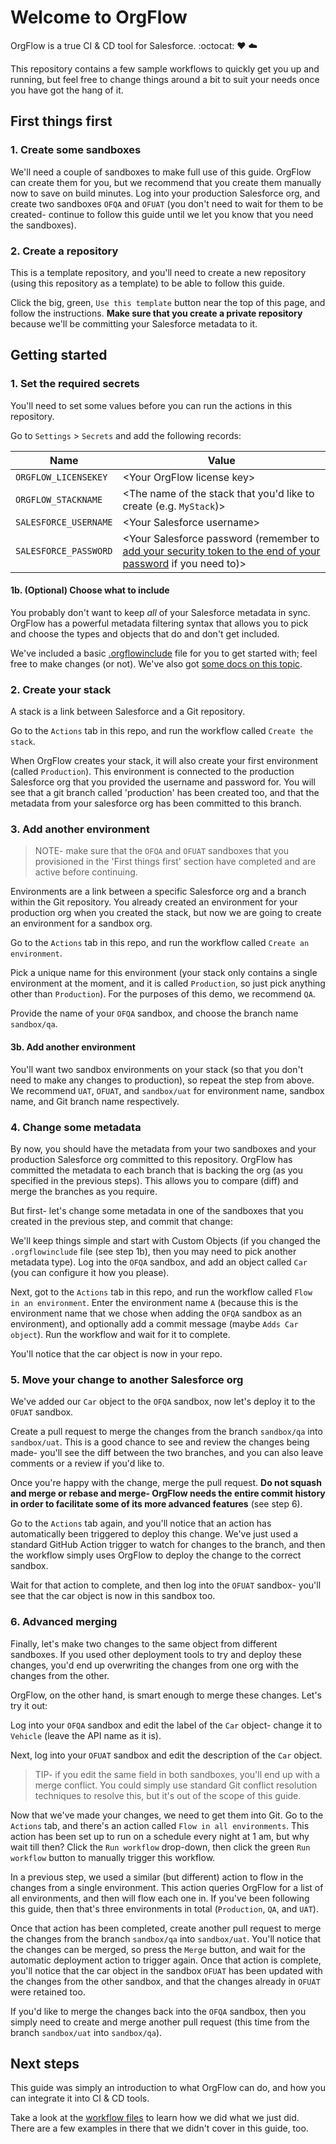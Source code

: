 # Welcome to OrgFlow

OrgFlow is a true CI & CD tool for Salesforce. :octocat: ♥️ ☁️

This repository contains a few sample workflows to quickly get you up and running, but feel free to change things around a bit to suit your needs once you have got the hang of it.

## First things first

### 1. Create some sandboxes

We'll need a couple of sandboxes to make full use of this guide. OrgFlow can create them for you, but we recommend that you create them manually now to save on build minutes. Log into your production Salesforce org, and create two sandboxes `OFQA` and `OFUAT` (you don't need to wait for them to be created- continue to follow this guide until we let you know that you need the sandboxes).

### 2. Create a repository

This is a template repository, and you'll need to create a new repository (using this repository as a template) to be able to follow this guide.

Click the big, green, `Use this template` button near the top of this page, and follow the instructions. **Make sure that you create a private repository** because we'll be committing your Salesforce metadata to it.

## Getting started

### 1. Set the required secrets

You'll need to set some values before you can run the actions in this repository. 

Go to `Settings` > `Secrets` and add the following records:

| Name | Value |
| --- | --- |
| `ORGFLOW_LICENSEKEY` | \<Your OrgFlow license key\> |
| `ORGFLOW_STACKNAME` | \<The name of the stack that you'd like to create (e.g. `MyStack`)\> |
| `SALESFORCE_USERNAME` | \<Your Salesforce username\> |
| `SALESFORCE_PASSWORD` | \<Your Salesforce password (remember to [add your security token to the end of your password](https://developer.salesforce.com/docs/atlas.en-us.api.meta/api/sforce_api_concepts_security.htm) if you need to)\> |

#### 1b. (Optional) Choose what to include

You probably don't want to keep *all* of your Salesforce metadata in sync. OrgFlow has a powerful metadata filtering syntax that allows you to pick and choose the types and objects that do and don't get included.

We've included a basic [.orgflowinclude](.orgflowinclude) file for you to get started with; feel free to make changes (or not). We've also got [some docs on this topic](https://docs.orgflow.io/reference/glossary/orgflow-include-file.html).

### 2. Create your stack

A stack is a link between Salesforce and a Git repository.

Go to the `Actions` tab in this repo, and run the workflow called `Create the stack`.

When OrgFlow creates your stack, it will also create your first environment (called `Production`). This environment is connected to the production Salesforce org that you provided the username and password for. You will see that a git branch called 'production' has been created too, and that the metadata from your salesforce org has been committed to this branch.

### 3. Add another environment

> NOTE- make sure that the `OFQA` and `OFUAT` sandboxes that you provisioned in the 'First things first' section have completed and are active before continuing.

Environments are a link between a specific Salesforce org and a branch within the Git repository. You already created an environment for your production org when you created the stack, but now we are going to create an environment for a sandbox org.

Go to the `Actions` tab in this repo, and run the workflow called `Create an environment`.

Pick a unique name for this environment (your stack only contains a single environment at the moment, and it is called `Production`, so just pick anything other than `Production`). For the purposes of this demo, we recommend `QA`.

Provide the name of your `OFQA` sandbox, and choose the branch name `sandbox/qa`.

#### 3b. Add another environment

You'll want two sandbox environments on your stack (so that you don't need to make any changes to production), so repeat the step from above. We recommend `UAT`, `OFUAT`, and `sandbox/uat` for environment name, sandbox name, and Git branch name respectively.

### 4. Change some metadata

By now, you should have the metadata from your two sandboxes and your production Salesforce org committed to this repository. OrgFlow has committed the metadata to each branch that is backing the org (as you specified in the previous steps). This allows you to compare (diff) and merge the branches as you require.

But first- let's change some metadata in one of the sandboxes that you created in the previous step, and commit that change:

We'll keep things simple and start with Custom Objects (if you changed the `.orgflowinclude` file (see step 1b), then you may need to pick another metadata type). Log into the `OFQA` sandbox, and add an object called `Car` (you can configure it how you please).

Next, got to the `Actions` tab in this repo, and run the workflow called `Flow in an environment`. Enter the environment name `A` (because this is the environment name that we chose when adding the `OFQA` sandbox as an environment), and optionally add a commit message (maybe `Adds Car object`). Run the workflow and wait for it to complete.

You'll notice that the car object is now in your repo.

### 5. Move your change to another Salesforce org

We've added our `Car` object to the `OFQA` sandbox, now let's deploy it to the `OFUAT` sandbox.

Create a pull request to merge the changes from the branch `sandbox/qa` into `sandbox/uat`. This is a good chance to see and review the changes being made- you'll see the diff between the two branches, and you can also leave comments or a review if you'd like to.

Once you're happy with the change, merge the pull request. **Do not squash and merge or rebase and merge- OrgFlow needs the entire commit history in order to facilitate some of its more advanced features** (see step 6).

Go to the `Actions` tab again, and you'll notice that an action has automatically been triggered to deploy this change. We've just used a standard GitHub Action trigger to watch for changes to the branch, and then the workflow simply uses OrgFlow to deploy the change to the correct sandbox.

Wait for that action to complete, and then log into the `OFUAT` sandbox- you'll see that the car object is now in this sandbox too.

### 6. Advanced merging

Finally, let's make two changes to the same object from different sandboxes. If you used other deployment tools to try and deploy these changes, you'd end up overwriting the changes from one org with the changes from the other.

OrgFlow, on the other hand, is smart enough to merge these changes. Let's try it out:

Log into your `OFQA` sandbox and edit the label of the `Car` object- change it to `Vehicle` (leave the API name as it is).

Next, log into your `OFUAT` sandbox and edit the description of the `Car` object.

> TIP- if you edit the same field in both sandboxes, you'll end up with a merge conflict. You could simply use standard Git conflict resolution techniques to resolve this, but it's out of the scope of this guide.

Now that we've made your changes, we need to get them into Git. Go to the `Actions` tab, and there's an action called `Flow in all environments`. This action has been set up to run on a schedule every night at 1 am, but why wait till then? Click the `Run workflow` drop-down, then click the green `Run workflow` button to manually trigger this workflow.

In a previous step, we used a similar (but different) action to flow in the changes from a single environment. This action queries OrgFlow for a list of all environments, and then will flow each one in. If you've been following this guide, then that's three environments in total (`Production`, `QA`, and `UAT`).

Once that action has been completed, create another pull request to merge the changes from the branch `sandbox/qa` into `sandbox/uat`. You'll notice that the changes can be merged, so press the `Merge` button, and wait for the automatic deployment action to trigger again. Once that action is complete, you'll notice that the car object in the sandbox `OFUAT` has been updated with the changes from the other sandbox, and that the changes already in `OFUAT` were retained too.

If you'd like to merge the changes back into the `OFQA` sandbox, then you simply need to create and merge another pull request (this time from the branch `sandbox/uat` into `sandbox/qa`).

## Next steps

This guide was simply an introduction to what OrgFlow can do, and how you can integrate it into CI & CD tools.

Take a look at the [workflow files](.github/workflows) to learn how we did what we just did. There are a few examples in there that we didn't cover in this guide, too.
